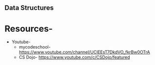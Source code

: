 ## Data Structures
# Resources-
* Youtube- 
  * mycodeschool- https://www.youtube.com/channel/UClEEsT7DkdVO_fkrBw0OTrA
  * CS Dojo- https://www.youtube.com/c/CSDojo/featured


